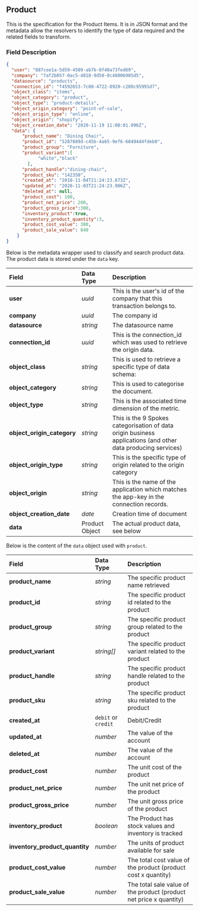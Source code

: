 ## Product

This is the specification for the Product Items. It is in JSON format and the metadata allow the resolvers to identify the type of data required and the related fields to transform.

### Field Description

```json
{
  "user": "887cee1a-5d59-4509-ab7b-0f40a73fed69",
  "company": "7af2b057-0ac5-4818-9d50-0c48006985d5",
  "datasource": "products",
  "connection_id": "f4592653-7c08-4722-8920-c280c95991d7",
  "object_class": "items",
  "object_category": "product",
  "object_type": "product-details",
  "object_origin_category": "point-of-sale",
  "object_origin_type": "online",
  "object_origin": "shopify",
  "object_creation_date": "2020-11-19 11:00:01.096Z",
  "data": {
      "product_name": "Dining Chair",
      "product_id": "5287889d-c45b-4a65-9ef6-68494d4fdeb0",
      "product_group": "Furniture",
      "product_variant":[ 
            "white","black"
        ],
      "product_handle":"dining-chair", 
      "product_sku": "142350",
      "created_at": "2018-11-04T21:24:23.873Z",
      "updated_at": "2020-11-03T21:24:23.906Z",
      "deleted_at": null,
      "product_cost": 100,
      "product_net_price": 280,
      "product_gross_price":300,
      "inventory_product":true,
      "inventory_product_quantity":3,
      "product_cost_value": 300,
      "product_sale_value": 840     
    }  
}
```

Below is the metadata wrapper used to classify and search product data. The product data is stored under the `data` key.

| Field                      | Data Type      | Description                                                                                                  |
| :------------------------- | :------------- | :----------------------------------------------------------------------------------------------------------- |
| **user**                   | *uuid*         | This is the user's id of the company that this transaction belongs to.                                       |
| **company**                | *uuid*         | The company id                                                                                               |
| **datasource**             | *string*       | The datasource name                                                                                          |
| **connection_id**          | *uuid*         | This is the connection_id which was used to retrieve the origin data.                                        |
| **object_class**           | *string*       | This is used to retrieve a specific type of data schema:                                                     |
| **object_category**        | *string*       | This is used to categorise the document.                                                                     |
| **object_type**            | *string*       | This is the associated time dimension of the metric.                                                         |
| **object_origin_category** | *string*       | This is the 9 Spokes categorisation of data origin business applications (and other data producing services) |
| **object_origin_type**     | *string*       | This is the specific type of origin related to the origin category                                           |
| **object_origin**          | *string*       | This is the name of the application which matches the app-key in the connection records.                     |
| **object_creation_date**   | *date*         | Creation time of document                                                                                    |
| **data**                   | Product Object | The actual product data, see below                                                                           |

Below is the content of the `data` object used with `product`.

| Field                          | Data Type           | Description                                                        |
| :----------------------------- | :------------------ | :----------------------------------------------------------------- |
| **product_name**               | *string*            | The specific product name retrieved                                |
| **product_id**                 | *string*            | The specific product id related to the product                     |
| **product_group**              | *string*            | The specific product group related to the product                  |
| **product_variant**            | *string[]*          | The specific product variant related to the product                |
| **product_handle**             | *string*            | The specific product handle related to the product                 |
| **product_sku**                | *string*            | The specific product sku related to the product                    |
| **created_at**                 | `debit` or `credit` | Debit/Credit                                                       |
| **updated_at**                 | *number*            | The value of the account                                           |
| **deleted_at**                 | *number*            | The value of the account                                           |
| **product_cost**               | *number*            | The unit cost of the product                                       |
| **product_net_price**          | *number*            | The unit net price of the product                                  |
| **product_gross_price**        | *number*            | The unit gross price of the product                                |
| **inventory_product**          | *boolean*           | The Product has stock values and inventory is tracked              |
| **inventory_product_quantity** | *number*            | The units of product available for sale                            |
| **product_cost_value**         | *number*            | The total cost value of the product (product cost x quantity)      |
| **product_sale_value**         | *number*            | The total sale value of the product (product net price x quantity) |
